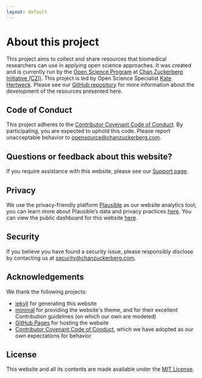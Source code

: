 ```yaml
---
layout: default
---
```


# About this project

This project aims to collect and share resources that biomedical researchers can use in applying open science approaches.
It was created and is currently run by the 
[Open Science Program](https://chanzuckerberg.com/science/programs-resources/open-science/)
at [Chan Zuckerberg Initiative (CZI)](https://chanzuckerberg.com/).
This project is led by Open Science Specialist [Kate Hertweck](katehertweck.com).
Please see our [GitHub repository](https://github.com/chanzuckerberg/open-science)
for more information about the development of the resources presented here.

## Code of Conduct

This project adheres to the [Contributor Covenant Code of Conduct](/open-science/CODE_OF_CONDUCT).
By participating, you are expected to uphold this code.
Please report unacceptable behavior to <opensource@chanzuckerberg.com>.

## Questions or feedback about this website?

If you require assistance with this website,
please see our [Support page](/open-science/SUPPORT).

## Privacy

We use the privacy-friendly platform [Plausible](https://plausible.io) as our website analytics tool;
you can learn more about Plausible’s data and privacy practices [here](https://plausible.io/data-policy).
You can view the public dashboard for this website [here](https://plausible.io/chanzuckerberg.github.io%2Fopen-science).

## Security

If you believe you have found a security issue, please responsibly disclose by contacting us at <security@chanzuckerberg.com>.

## Acknowledgements

We thank the following projects:

- [jekyll](https://jekyllrb.com/) for generating this website
- [minimal](https://github.com/pages-themes/minimal) for providing the website's theme,
and for their excellent Contribution guidelines (on which our own are modeled)
- [GitHub Pages](https://pages.github.com/) for hosting the website
- [Contributor Covenant Code of Conduct](https://www.contributor-covenant.org/), which we have adopted as our own expectations for behavior

## License

This website and all its contents are made available under the [MIT License](/open-science/LICENSE).
